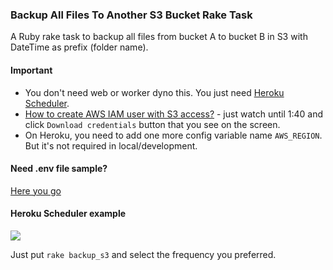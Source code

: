 ### Backup All Files To Another S3 Bucket Rake Task

A Ruby rake task to backup all files from bucket A to bucket B in S3 with DateTime as prefix (folder name).

#### Important

- You don't need web or worker dyno this. You just need [Heroku Scheduler](https://devcenter.heroku.com/articles/scheduler).
- [How to create AWS IAM user with S3 access?](https://www.youtube.com/watch?v=p4ZkTtjnWgM) - just watch until 1:40 and click `Download credentials` button that you see on the screen.
- On Heroku, you need to add one more config variable name `AWS_REGION`. But it's not required in local/development.

#### Need .env file sample?

[Here you go](https://gist.github.com/anonymous/01d1ef27afb5c53be89bbf5b254d9fb3)

#### Heroku Scheduler example

![](http://i.imgur.com/YO5k99M.png)

Just put `rake backup_s3` and select the frequency you preferred.
